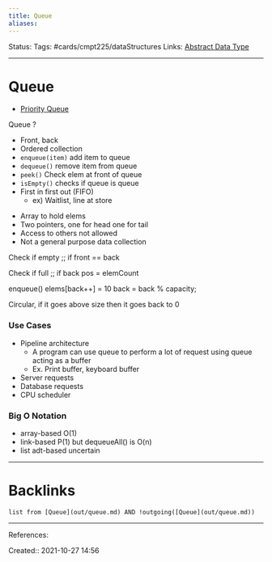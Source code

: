 ```yaml
---
title: Queue
aliases:
---
```

Status: 
Tags: #cards/cmpt225/dataStructures 
Links: [Abstract Data Type](out/abstract-data-type.md)
___

# Queue
- [Priority Queue](out/priority-queue.md)

Queue
?
- Front, back
- Ordered collection
- `enqueue(item)` add item to queue
- `dequeue()` remove item from queue
- `peek()` Check elem at front of queue
- `isEmpty()` checks if queue is queue
- First in first out (FIFO)
	- ex) Waitlist, line at store
<!--SR:!2022-03-13,2,150-->

- Array to hold elems
- Two pointers, one for head one for tail
- Access to others not allowed
- Not a general purpose data collection

Check if empty ;; if front == back
<!--SR:!2022-03-13,2,150-->
Check if full ;; if back pos = elemCount
<!--SR:!2022-03-12,1,130-->

enqueue()
elems[back++] = 10
back = back % capacity;

Circular, if it goes above size then it goes back to 0

### Use Cases
- Pipeline architecture
	- A program can use queue to perform a lot of request using queue acting as a buffer
	- Ex. Print buffer, keyboard buffer
- Server requests
- Database requests
- CPU scheduler
### Big O Notation
- array-based O(1)
- link-based P(1) but dequeueAll() is O(n)
- list adt-based uncertain
___

# Backlinks

```dataview
list from [Queue](out/queue.md) AND !outgoing([Queue](out/queue.md))
```
___
References:

Created:: 2021-10-27 14:56
